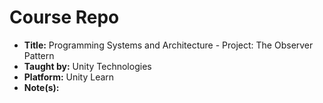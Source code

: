 # Course Repo

- **Title:** Programming Systems and Architecture - Project: The Observer Pattern
- **Taught by:** Unity Technologies
- **Platform:** Unity Learn
- **Note(s):**
